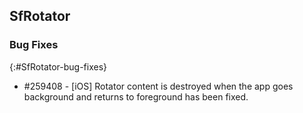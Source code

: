 ## SfRotator

### Bug Fixes
{:#SfRotator-bug-fixes}

* \#259408  - [iOS] Rotator content is destroyed when the app goes background and returns to foreground has been fixed.

